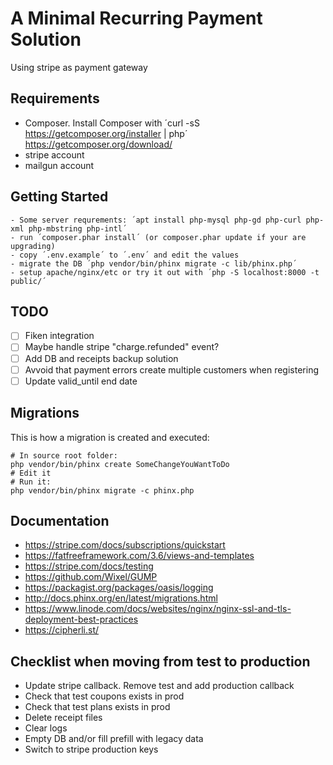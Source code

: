 # A Minimal Recurring Payment Solution 

Using stripe as payment gateway

## Requirements

- Composer. Install Composer with ´curl -sS https://getcomposer.org/installer | php´ https://getcomposer.org/download/
- stripe account
- mailgun account

## Getting Started

    - Some server requrements: ´apt install php-mysql php-gd php-curl php-xml php-mbstring php-intl´
    - run ´composer.phar install´ (or composer.phar update if your are upgrading)
    - copy ´.env.example´ to ´.env´ and edit the values
    - migrate the DB ´php vendor/bin/phinx migrate -c lib/phinx.php´
    - setup apache/nginx/etc or try it out with ´php -S localhost:8000 -t public/´

## TODO
- [ ] Fiken integration
- [ ] Maybe handle stripe "charge.refunded" event?
- [ ] Add DB and receipts backup solution
- [ ] Avvoid that payment errors create multiple customers when registering
- [ ] Update valid_until end date

## Migrations

This is how a migration is created and executed:

    # In source root folder:
    php vendor/bin/phinx create SomeChangeYouWantToDo
    # Edit it
    # Run it:
    php vendor/bin/phinx migrate -c phinx.php


## Documentation
- https://stripe.com/docs/subscriptions/quickstart
- https://fatfreeframework.com/3.6/views-and-templates
- https://stripe.com/docs/testing
- https://github.com/Wixel/GUMP
- https://packagist.org/packages/oasis/logging
- http://docs.phinx.org/en/latest/migrations.html
- https://www.linode.com/docs/websites/nginx/nginx-ssl-and-tls-deployment-best-practices
- https://cipherli.st/

## Checklist when moving from test to production
- Update stripe callback. Remove test and add production callback
- Check that test coupons exists in prod
- Check that test plans exists in prod
- Delete receipt files
- Clear logs
- Empty DB and/or fill prefill with legacy data
- Switch to stripe production keys
